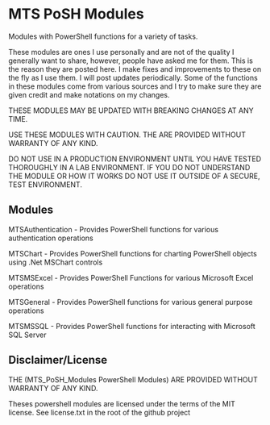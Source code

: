 MTS PoSH Modules
=============

Modules with PowerShell functions for a variety of tasks.

These modules are ones I use personally and are not of the quality I generally want to share, however, people have asked me for them. This is the reason they are posted here. I make fixes and improvements to these on the fly as I use them. I will post updates periodically. Some of the functions in these modules come from various sources and I try to make sure they are given credit and make notations on my changes.

THESE MODULES MAY BE UPDATED WITH BREAKING CHANGES AT ANY TIME.

USE THESE MODULES WITH CAUTION. THE ARE PROVIDED WITHOUT WARRANTY OF ANY KIND.

DO NOT USE IN A PRODUCTION ENVIRONMENT UNTIL YOU HAVE TESTED THOROUGHLY IN A LAB ENVIRONMENT. IF YOU DO NOT UNDERSTAND THE MODULE OR HOW IT WORKS DO NOT USE IT OUTSIDE OF A SECURE, TEST ENVIRONMENT.

Modules
-------

MTSAuthentication - Provides PowerShell functions for various authentication operations

MTSChart - Provides PowerShell functions for charting PowerShell objects using .Net MSChart controls

MTSMSExcel - Provides PowerShell Functions for various Microsoft Excel operations

MTSGeneral - Provides PowerShell functions for various general purpose operations

MTSMSSQL - Provides PowerShell functions for interacting with Microsoft SQL Server



Disclaimer/License
-----------

THE (MTS_PoSH_Modules PowerShell Modules)
ARE PROVIDED WITHOUT WARRANTY OF ANY KIND.

Theses powershell modules are licensed under the terms of
the MIT license. See license.txt in the root of the
github project
